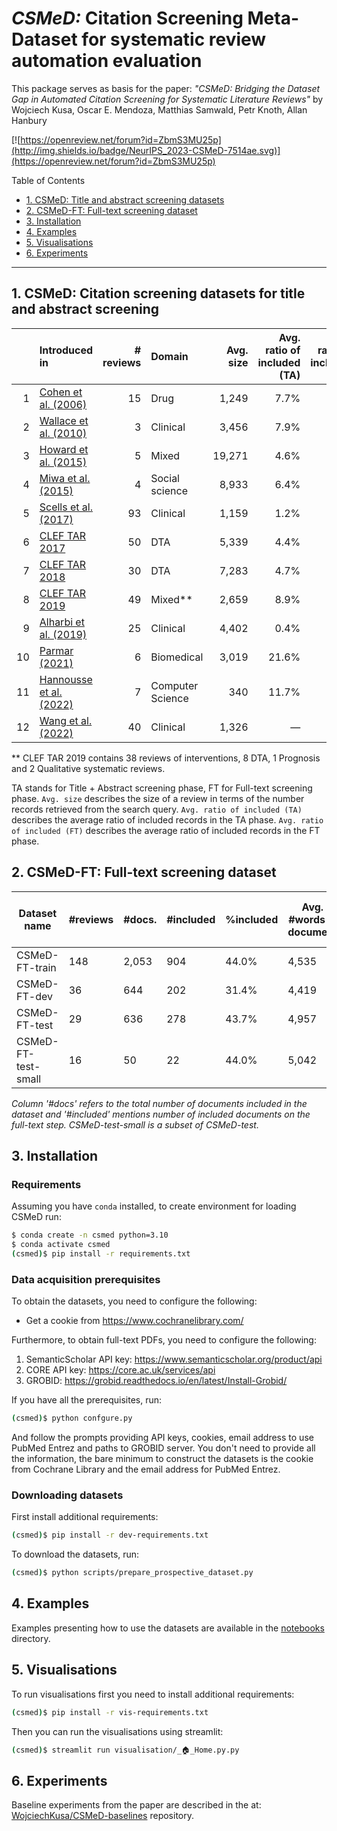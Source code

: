 # *CSMeD:* Citation Screening Meta-Dataset for systematic review automation evaluation

This package serves as basis for the paper: _"CSMeD: Bridging the Dataset Gap in Automated Citation Screening for Systematic Literature Reviews"_ by Wojciech Kusa, Oscar E. Mendoza, Matthias Samwald, Petr Knoth, Allan Hanbury

[![https://openreview.net/forum?id=ZbmS3MU25p](http://img.shields.io/badge/NeurIPS_2023-CSMeD-7514ae.svg)](https://openreview.net/forum?id=ZbmS3MU25p) 

Table of Contents

- [1. CSMeD: Title and abstract screening datasets](#csmed)
- [2. CSMeD-FT: Full-text screening dataset](#csmed-ft)
- [3. Installation](#installation)
- [4. Examples](#examples)
- [5. Visualisations](#visualisations)
- [6. Experiments](#experiments)

____


## <a name="csmed" /> 1. CSMeD: Citation screening datasets for title and abstract screening


|        | Introduced in                                                                             | # reviews | Domain           | Avg. size | Avg. ratio of included (TA) | Avg. ratio of included (FT) | Additional data | Data URL                                                                                                     | Cochrane | Publicly available | Included in **CSMeD** |
|-------:|:------------------------------------------------------------------------------------------|----------:|:-----------------|----------:|----------------------------:|----------------------------:|-----------------|--------------------------------------------------------------------------------------------------------------|----------|--------------------|-----------------------|
|      1 | [Cohen et al. (2006)](https://doi.org/10.1197/jamia.M1929)                                |        15 | Drug             |     1,249 |                        7.7% |                           — | —               | [Web](https://dmice.ohsu.edu/cohenaa/systematic-drug-class-review-data.html)                                 | —        | ✓                  | ✓                     |
|      2 | [Wallace et al. (2010)](https://doi.org/10.1145/1835804.1835829)                          |         3 | Clinical         |     3,456 |                        7.9% |                           — | —               | [GiitHub](https://github.com/bwallace/citation-screening)                                                    | —        | ✓                  | ✓                     |
|      3 | [Howard et al. (2015)](https://doi.org/10.1186/s13643-016-0263-z)                         |         5 | Mixed            |    19,271 |                        4.6% |                           — | —               | [Supplementary](https://systematicreviewsjournal.biomedcentral.com/articles/10.1186/s13643-016-0263-z#Sec30) | —        | ✓                  | ✓                     |
|      4 | [Miwa et al. (2015)](https://doi.org/10.1016/j.jbi.2014.06.005)                           |         4 | Social science   |     8,933 |                        6.4% |                           — | —               | —                                                                                                            | —        | —                  | —                     |
|      5 | [Scells et al. (2017)](https://dl.acm.org/doi/10.1145/3077136.3080707)                    |        93 | Clinical         |     1,159 |                        1.2% |                           — | Search queries  | [GitHub](https://github.com/ielab/SIGIR2017-SysRev-Collection)                                               | ✓        | ✓                  | ✓                     |
|      6 | [CLEF TAR 2017](https://ceur-ws.org/Vol-1866/invited_paper_12.pdf)                        |        50 | DTA              |     5,339 |                        4.4% |                           — | Review protocol | [GitHub](https://github.com/CLEF-TAR/tar/tree/master/2017-TAR)                                               | ✓        | ✓                  | ✓                     |
|      7 | [CLEF TAR 2018](https://ceur-ws.org/Vol-2125/invited_paper_6.pdf)                         |        30 | DTA              |     7,283 |                        4.7% |                           — | Review protocol | [GitHub](https://github.com/CLEF-TAR/tar/tree/master/2018-TAR)                                               | ✓        | ✓                  | ✓                     |
|      8 | [CLEF TAR 2019](https://ceur-ws.org/Vol-2380/paper_250.pdf)                               |        49 | Mixed**          |     2,659 |                        8.9% |                           — | Review protocol | [GitHub](https://github.com/CLEF-TAR/tar/tree/master/2019-TAR)                                               | ✓        | ✓                  | ✓                     |
|      9 | [Alharbi et al. (2019)](https://dl.acm.org/doi/10.1145/3331184.3331358)                   |        25 | Clinical         |     4,402 |                        0.4% |                           — | Review updates  | [GitHub](https://github.com/Amal-Alharbi/Systematic_Reviews_Update)                                          | ✓        | ✓                  | ✓                     |
|     10 | [Parmar (2021)](https://keep.lib.asu.edu/_flysystem/fedora/c7/Parmar_asu_0010N_21179.pdf) |         6 | Biomedical       |     3,019 |                       21.6% |                        7.3% | —               | —                                                                                                            | —        | —                  | —                     |
|     11 | [Hannousse et al. (2022)](https://doi.org/10.1007/978-3-031-04112-9_15)                   |         7 | Computer Science |       340 |                       11.7% |                           — | Review protocol | [GitHub](https://github.com/hannousse/Semantic-Scholar-Evaluation)                                           | —        | ✓                  | ✓                     |
|     12 | [Wang et al. (2022)](https://doi.org/10.1145/3477495.3531748)                             |        40 | Clinical         |     1,326 |                           — |                           — | Review protocol | [GitHub](https://github.com/ielab/sysrev-seed-collection)                                                    | —        | ✓                  | —                     |

** CLEF TAR 2019 contains 38 reviews of interventions, 8 DTA, 1 Prognosis and 2 Qualitative systematic reviews.

TA stands for Title + Abstract screening phase, FT for Full-text screening phase.
`Avg. size` describes the size of a review in terms of the number records retrieved from the search
query. `Avg. ratio of included (TA)` describes the average ratio of included records in the TA
phase. `Avg. ratio of included (FT)` describes the average ratio of included records in the FT phase.

##  <a name="csmed-ft" /> 2. CSMeD-FT: Full-text screening dataset

| Dataset name        | #reviews | #docs. | #included | %included | Avg. #words in document | Avg. #words in review |
|---------------------|----------|--------|-----------|-----------|-------------------------|-----------------------|
| CSMeD-FT-train      | 148      | 2,053  | 904       | 44.0%     | 4,535                   | 1,493                 |
| CSMeD-FT-dev        | 36       | 644    | 202       | 31.4%     | 4,419                   | 1,402                 |
| CSMeD-FT-test       | 29       | 636    | 278       | 43.7%     | 4,957                   | 2,318                 |
| CSMeD-FT-test-small | 16       | 50     | 22        | 44.0%     | 5,042                   | 2,354                 |

*Column '#docs' refers to the total number of documents included in the dataset and '#included' mentions number of
included documents on the full-text step. CSMeD-test-small is a subset of
CSMeD-test.*

## <a name="installation" /> 3. Installation

### Requirements

Assuming you have `conda` installed, to create environment for loading CSMeD run:

```zsh
$ conda create -n csmed python=3.10
$ conda activate csmed
(csmed)$ pip install -r requirements.txt
```


### Data acquisition prerequisites

To obtain the datasets, you need to configure the following:

- Get a cookie from https://www.cochranelibrary.com/

Furthermore, to obtain full-text PDFs, you need to configure the following:

1. SemanticScholar API key: https://www.semanticscholar.org/product/api
2. CORE API key: https://core.ac.uk/services/api
3. GROBID: https://grobid.readthedocs.io/en/latest/Install-Grobid/

If you have all the prerequisites, run:

```zsh
(csmed)$ python confgure.py
```

And follow the prompts providing API keys, cookies, email address to use PubMed Entrez and paths to GROBID server.
You don't need to provide all the information, the bare minimum to construct the datasets is the cookie from Cochrane
Library and the email address for PubMed Entrez.

### Downloading datasets

First install additional requirements:

```zsh
(csmed)$ pip install -r dev-requirements.txt
```

To download the datasets, run:

```zsh
(csmed)$ python scripts/prepare_prospective_dataset.py
```

## <a name="examples" /> 4. Examples

Examples presenting how to use the datasets are available in the [notebooks](notebooks) directory.


## <a name="visualisations" /> 5. Visualisations

To run visualisations first you need to install additional requirements:

```zsh
(csmed)$ pip install -r vis-requirements.txt
```

Then you can run the visualisations using streamlit:

```zsh
(csmed)$ streamlit run visualisation/_🏠_Home.py.py
```


## <a name="experiments" /> 6. Experiments

Baseline experiments from the paper are described in the at: [WojciechKusa/CSMeD-baselines](https://github.com/WojciechKusa/CSMeD-baselines) repository.